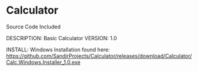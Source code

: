 # Calculator

Source Code Included

DESCRIPTION: Basic Calculator
VERSION: 1.0

INSTALL:
Windows Installation found here: https://github.com/SandirProjects/Calculator/releases/download/Calculator/Calc.Windows.Installer_1.0.exe

